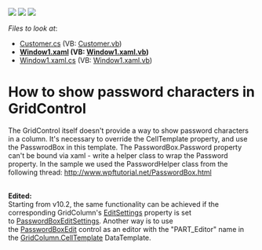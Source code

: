 <!-- default badges list -->
![](https://img.shields.io/endpoint?url=https://codecentral.devexpress.com/api/v1/VersionRange/128653059/22.2.2%2B)
[![](https://img.shields.io/badge/Open_in_DevExpress_Support_Center-FF7200?style=flat-square&logo=DevExpress&logoColor=white)](https://supportcenter.devexpress.com/ticket/details/E2372)
[![](https://img.shields.io/badge/📖_How_to_use_DevExpress_Examples-e9f6fc?style=flat-square)](https://docs.devexpress.com/GeneralInformation/403183)
<!-- default badges end -->
<!-- default file list -->
*Files to look at*:

* [Customer.cs](./CS/WpfApplication1/Customer.cs) (VB: [Customer.vb](./VB/WpfApplication1/Customer.vb))
* **[Window1.xaml](./CS/WpfApplication1/Window1.xaml) (VB: [Window1.xaml.vb](./VB/WpfApplication1/Window1.xaml.vb))**
* [Window1.xaml.cs](./CS/WpfApplication1/Window1.xaml.cs) (VB: [Window1.xaml.vb](./VB/WpfApplication1/Window1.xaml.vb))
<!-- default file list end -->
# How to show password characters in GridControl


<p>The GridControl itself doesn't provide a way to show password characters in a column. It's necessary to override the CellTemplate property, and use the PasswrodBox in this template. The PasswordBox.Password property can't be bound via xaml - write a helper class to wrap the Password property. In the sample we used the PasswordHelper class from the following thread: <a href="http://www.wpftutorial.net/PasswordBox.html">http://www.wpftutorial.net/PasswordBox.html</a><br /><br /></p>
<p><strong>Edited:</strong><br />Starting from v10.2, the same functionality can be achieved if the corresponding GridColumn's <a href="https://documentation.devexpress.com/#WPF/DevExpressXpfGridColumnBase_EditSettingstopic">EditSettings</a> property is set to <a href="https://documentation.devexpress.com/#wpf/clsDevExpressXpfEditorsSettingsPasswordBoxEditSettingstopic">PasswordBoxEditSettings</a>. Another way is to use the <a href="https://documentation.devexpress.com/#wpf/clsDevExpressXpfEditorsPasswordBoxEdittopic">PasswordBoxEdit</a> control as an editor with the "PART_Editor" name in the <a href="https://documentation.devexpress.com/#WPF/DevExpressXpfGridColumnBase_CellTemplatetopic">GridColumn.CellTemplate</a> DataTemplate.</p>

<br/>


